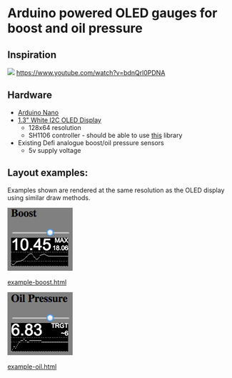 # Arduino powered OLED gauges for boost and oil pressure

## Inspiration
![](https://i.ytimg.com/vi/bdnQrl0PDNA/maxresdefault.jpg)
https://www.youtube.com/watch?v=bdnQrl0PDNA

## Hardware
- [Arduino Nano](https://www.ebay.com.au/itm/USB-Nano-V3-0-ATMEGA328P-CH340G-5V-16M-Micro-Controller-Board-Kit-FOR-Arduino/263004104622)
- [1.3" White I2C OLED Display](https://www.ebay.com.au/itm/1-3-Blue-White-IIC-I2C-Serial-128X64-OLED-LCD-Display-Screen-Module-For-Arduino/282658536123)
    - 128x64 resolution
    - SH1106 controller - should be able to use [this](https://github.com/ThingPulse/esp8266-oled-ssd1306) library
- Existing Defi analogue boost/oil pressure sensors
    - 5v supply voltage

## Layout examples:
Examples shown are rendered at the same resolution as the OLED display using similar draw methods.

![](example-boost.png)

[example-boost.html](example-boost.html)

![](example-oil.png)

[example-oil.html](example-oil.html)